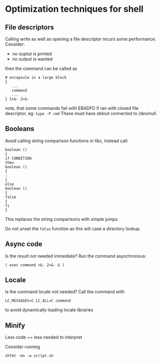 Optimization techniques for shell
=================================

File descriptors
----------------
Calling write as well as opening a file descriptor incurs some performance.
Consider:
* no ouptut is printed
* no output is wanted

then the command can be called as
```
# encapsule in a large block
{
   ...
   command
   ...
} 1>&- 2>&-
```

note, that some commands fail with EBADFD if ran with closed file descriptor, eg: `type -P cmd`
These must have stdout connected to /dev/null.

Booleans
--------
Avoid calling string comparison functions in libc, instead call:

```
boolean ()
{
if CONDITION
then
boolean ()
{
:
}
else
boolean ()
{
false
}
fi
}
```

This replaces the string comparisons with simple jumps

Do not unset the `false` function as this will case a directory lookup.

Async code
----------
Is the result not needed immediate? Run the command asynchronous:

```
( exec command >&- 2>&- & )
```

Locale
------
Is the command locale not needed?
Call the command with
```
LC_MESSAGES=C LC_ALL=C command
```

to avoid dynamically loading locale libraries

Minify
------
Less code == less needed to interpret

Consider running
```
shfmt -mn -w script.sh
```
